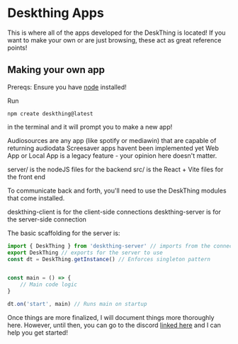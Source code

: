 # Deskthing Apps 

This is where all of the apps developed for the DeskThing is located! If you want to make your own or are just browsing, these act as great reference points! 



## Making your own app

Prereqs: Ensure you have [node](https://nodejs.org/en/download/package-manager) installed! 

Run
```
npm create deskthing@latest
```
in the terminal and it will prompt you to make a new app!

Audiosources are any app (like spotify or mediawin) that are capable of returning audiodata
Screesaver apps havent been implemented yet
Web App or Local App is a legacy feature - your opinion here doesn't matter.

server/ is the nodeJS files for the backend
src/ is the React + Vite files for the front end 

To communicate back and forth, you'll need to use the DeskThing modules that come installed.

deskthing-client is for the client-side connections
deskthing-server is for the server-side connection

The basic scaffolding for the server is:
```ts
import { DeskThing } from 'deskthing-server' // imports from the connector package
export DeskThing // exports for the server to use
const dt = DeskThing.getInstance() // Enforces singleton pattern


const main = () => {
    // Main code logic
}

dt.on('start', main) // Runs main on startup
```


Once things are more finalized, I will document things more thoroughly here. However, until then, you can go to the discord [linked here](https://deskthing.app/) and I can help you get started!
